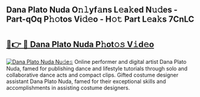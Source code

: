 ## Dana Plato Nuda O𝚗𝚕yf𝚊ns L𝚎a𝚔ed N𝚞𝚍es - Part-qOq P𝚑𝚘tos Vi𝚍𝚎o - H𝚘𝚝 Part L𝚎a𝚔s 7CnLC

# <h2><a href="http://kfcol1h.oniu.top/?m=Dana+Plato+Nuda">🔗👉 🔴 Dana Plato Nuda P𝚑ot𝚘𝚜 V𝚒d𝚎o</a></h2>

[![Dana Plato Nuda Nu𝚍e𝚜](https://i.imgur.com/0qMVB7G.gif)](http://kfcol1h.oniu.top/?m=Dana+Plato+Nuda)
Online performer and digital artist Dana Plato Nuda, famed for publishing dance and lifestyle tutorials through solo and collaborative dance acts and compact clips. Gifted costume designer assistant Dana Plato Nuda, famed for their exceptional skills and accomplishments in assisting costume designers.  
